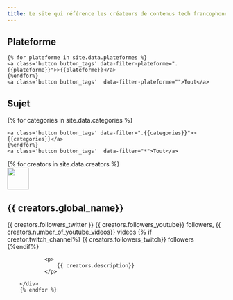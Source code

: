 ```yaml
---
title: Le site qui référence les créateurs de contenus tech francophone.
---
```


<link rel="stylesheet" href="/assets/css/styles.css">
<script src="https://kit.fontawesome.com/72c07d4b2a.js" crossorigin="anonymous"></script>

<h2> Plateforme </h2>
<div class="button-group-group-plateforme filter-button-group-plateforme">

    {% for plateforme in site.data.plateformes %}
    <a class='button button_tags' data-filter-plateforme=".{{plateforme}}">>{{plateforme}}</a>
    {%endfor%}
    <a class='button button_tags'  data-filter-plateforme="">Tout</a>
</div>

<h2> Sujet </h2>
<div class="button-group filter-button-group">
    {% for categories in site.data.categories %}

    <a class='button button_tags' data-filter=".{{categories}}">>{{categories}}</a>
    {%endfor%}
    <a class='button button_tags'  data-filter="*">Tout</a>
</div>

<div class="grid ">
        {% for creators in site.data.creators %}
            <div class="card {{creators.categories}}  {{creators.plateformes}}">
                <div class='title'>
                    <div class="image-cropper">
                        <img src='{{creators.profil_picture}}' width="50" height="50" class="rounded" />
                    </div>
                    <h2>  {{ creators.global_name}} </h2>
                    <a href='https://twitter.com/@{{ creators.twitter_account }}' target="_blank"><i class="fab fa-twitter"></i></a>
                    {{ creators.followers_twitter }}
                    <a class='button-youtube' href='https://youtube.com/c/{{ creators.youtube_channel}}' target="_blank"><i class="fab fa-youtube"></i></a>
                    {{ creators.followers_youtube}} followers, {{ creators.number_of_youtube_videos}} videos
                    {% if  creator.twitch_channel%}
                    <a class='button-twitch' href='https://twitch.com/{{ creators.twitch_channel}}' target="_blank"><i class="fab fa-twitch"></i></a> {{ creators.followers_twitch}} followers
                    {%endif%}
                </div>

                <p>
                    {{ creators.description}}
                </p>

        </div>
        {% endfor %}
</div>

<script src="http://code.jquery.com/jquery-3.1.0.min.js" integrity="sha256-cCueBR6CsyA4/9szpPfrX3s49M9vUU5BgtiJj06wt/s=" crossorigin="anonymous"></script>
<script src="https://unpkg.com/isotope-layout@3.0/dist/isotope.pkgd.js"></script>
<script>
  console.log('bj')
  var $grid = $('.grid').isotope({
    itemSelector: '.card',
  });
	 
var filterValuePlateforme = ' youtube twitch'
var filterValue = ''
	
  $('.filter-button-group').on( 'click', 'a', function() {
    filterValue = $(this).attr('data-filter').replace(/ /g,"_").toLowerCase();
    console.log(filterValue )
    $grid.isotope({ filter: filterValue});
  });


  $('.filter-button-group-plateforme').on( 'click', 'a', function() {
    filterValuePlateforme = $(this).attr('data-filter-plateforme').replace(/ /g,"_").toLowerCase();
     $grid.isotope({ filter: filterValuePlateforme  });
	    console.log(filterValuePlateforme)
  });

  $('.button-group-plateforme a.button').on('click', function(){
    $('.button-group-plateforme a.button').removeClass('active');
    $(this).addClass('active');
  });
</script>
